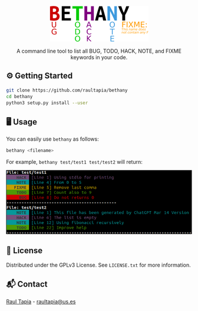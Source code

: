 <div align="center" style="margin-bottom: 10px;">
<a href="https://github.com/raultapia/bethany">
<img src="images/logo.png" alt="logo">
</a>
</div>

<p align="center">
A command line tool to list all BUG, TODO, HACK, NOTE, and FIXME keywords in your code.
</p>

## ⚙️ Getting Started

```bash
git clone https://github.com/raultapia/bethany
cd bethany
python3 setup.py install --user
```

## 🖥️ Usage
You can easily use `bethany` as follows:
```bash
bethany <filename>
```

For example, ``bethany test/test1 test/test2`` will return:

![example](images/example.png)

## 📝 License

Distributed under the GPLv3 License. See `LICENSE.txt` for more information.

## 📬 Contact

[Raul Tapia](https://github.com/raultapia) - raultapia@us.es
